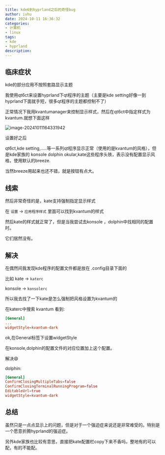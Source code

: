 ```yaml
---
title: kde6到hyprland之后的奇怪bug
author: ivhu
date: 2024-10-11 16:36:32
categories:
- 计算机
- linux
tags:
- kde
- hyprland
description:
---
```


## 临床症状

kde的部分应用不按照套路显示主题

我使用qt6ct来设置hyprland下qt程序的主题（主要是kde setting好像一到hyprland下面就手短，很多qt程序的主题都控制不了）

正常情况下我用kvantumanager来控制显示样式，然后在qt6ct中指定样式为kvantum.就想下面这样

![image-20241011164331942](https://s2.loli.net/2024/10/11/qpKktojuDN4Ah6V.png)

设置好之后

qt6ct,kde setting,.....等一系列qt程序显示正常（使用的是kvantum的风格），但是kde家族的 konsole dolphin okular,kate这些程序头铁，表示没有配置显示风格，使用默认的breeze.

当然breeze用起来也还不错，就是按钮有点大。

## 线索

然后非常奇怪的是，kate支持强制指定显示样式

在 `设置` -> `应用程序样式` 里面可以找到kvantum的样式

然后kate的样式就正常了，但是当我尝试去konsole ，dolphin中找相同的配置时。

它们居然没有。

## 解决

在偶然间我发现kde程序的配置文件都是放在 .config目录下面的

比如 kate -> `katerc`

konsole -> `konsolerc`

所以我去找了一下kate是怎么强制把风格设置为kvantum的

在katerc中搜索 kvantum 看到:

```toml
[General]
...
widgetStyle=kvantum-dark

```

ok,在General标签下设置widgetStyle

在konsole,dolphin的配置文件的对应位置加上这个配置。

解决😄



dolphin:

```toml	
[General]
ConfirmClosingMultipleTabs=false
ConfirmClosingTerminalRunningProgram=false
EditableUrl=true
widgetStyle=kvantum-dark
```

## 总结

虽然只是一点点显示上的问题，但是对于一个强迫症来说还是非常难受的。特别是一个愿意折腾hyprland的强迫症。

另外kde家族也比较有意思，直接把kate配置栏copy下来不香吗，整地有的可以配，有的不能配。
